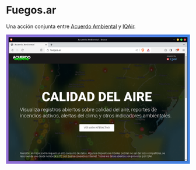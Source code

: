 # Fuegos.ar
Una acción conjunta entre [Acuerdo Ambiental](https://acuerdoambiental.com.ar) y [IQAir](https://www.iqair.com).

![captura de pantalla de la home de fuegos.ar](./snapshot.png)